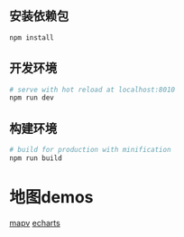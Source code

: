 

## 安装依赖包

``` bash
npm install
```

## 开发环境

``` bash
# serve with hot reload at localhost:8010
npm run dev
```

## 构建环境

``` bash
# build for production with minification
npm run build
```

# 地图demos
[mapv](http://mapv.baidu.com/examples/)
[echarts](http://echarts.baidu.com/examples.html)


